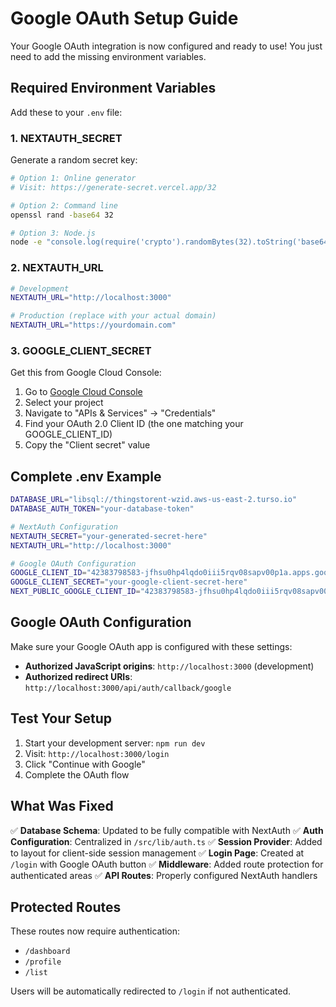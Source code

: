 # Google OAuth Setup Guide

Your Google OAuth integration is now configured and ready to use! You just need to add the missing environment variables.

## Required Environment Variables

Add these to your `.env` file:

### 1. NEXTAUTH_SECRET
Generate a random secret key:
```bash
# Option 1: Online generator
# Visit: https://generate-secret.vercel.app/32

# Option 2: Command line
openssl rand -base64 32

# Option 3: Node.js
node -e "console.log(require('crypto').randomBytes(32).toString('base64'))"
```

### 2. NEXTAUTH_URL
```bash
# Development
NEXTAUTH_URL="http://localhost:3000"

# Production (replace with your actual domain)
NEXTAUTH_URL="https://yourdomain.com"
```

### 3. GOOGLE_CLIENT_SECRET
Get this from Google Cloud Console:
1. Go to [Google Cloud Console](https://console.cloud.google.com/)
2. Select your project
3. Navigate to "APIs & Services" → "Credentials"
4. Find your OAuth 2.0 Client ID (the one matching your GOOGLE_CLIENT_ID)
5. Copy the "Client secret" value

## Complete .env Example
```bash
DATABASE_URL="libsql://thingstorent-wzid.aws-us-east-2.turso.io"
DATABASE_AUTH_TOKEN="your-database-token"

# NextAuth Configuration
NEXTAUTH_SECRET="your-generated-secret-here"
NEXTAUTH_URL="http://localhost:3000"

# Google OAuth Configuration
GOOGLE_CLIENT_ID="42383798583-jfhsu0hp4lqdo0iii5rqv08sapv00p1a.apps.googleusercontent.com"
GOOGLE_CLIENT_SECRET="your-google-client-secret-here"
NEXT_PUBLIC_GOOGLE_CLIENT_ID="42383798583-jfhsu0hp4lqdo0iii5rqv08sapv00p1a.apps.googleusercontent.com"
```

## Google OAuth Configuration
Make sure your Google OAuth app is configured with these settings:
- **Authorized JavaScript origins**: `http://localhost:3000` (development)
- **Authorized redirect URIs**: `http://localhost:3000/api/auth/callback/google`

## Test Your Setup

1. Start your development server: `npm run dev`
2. Visit: `http://localhost:3000/login`
3. Click "Continue with Google"
4. Complete the OAuth flow

## What Was Fixed

✅ **Database Schema**: Updated to be fully compatible with NextAuth
✅ **Auth Configuration**: Centralized in `/src/lib/auth.ts`
✅ **Session Provider**: Added to layout for client-side session management
✅ **Login Page**: Created at `/login` with Google OAuth button
✅ **Middleware**: Added route protection for authenticated areas
✅ **API Routes**: Properly configured NextAuth handlers

## Protected Routes
These routes now require authentication:
- `/dashboard`
- `/profile` 
- `/list`

Users will be automatically redirected to `/login` if not authenticated.
